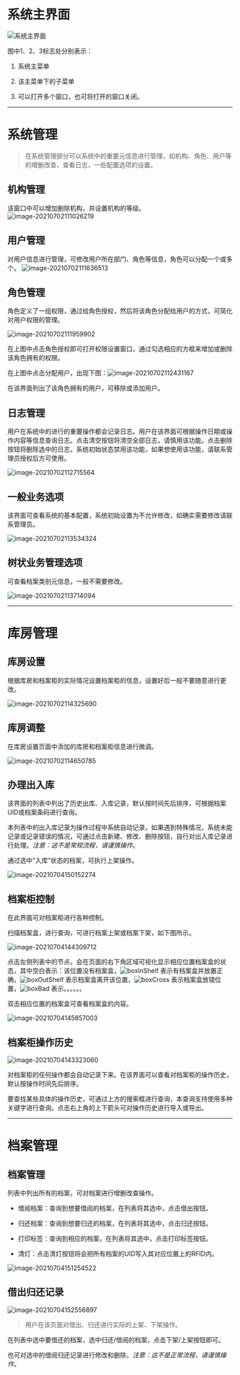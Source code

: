 # 系统主界面

![系统主界面](images\image-20210702105726748.png)

图中1、2、3标志处分别表示：
1. 系统主菜单

2. 该主菜单下的子菜单

3. 可以打开多个窗口，也可将打开的窗口关闭。
*****
# 系统管理
>在系统管理部分可以系统中的重要元信息进行管理，如机构、角色、用户等的增删改查，查看日志，一些配置选项的设置。

## 机构管理

  该窗口中可以增加删除机构，并设置机构的等级。
![image-20210702111026219](images\image-20210702111026219.png)

## 用户管理

对用户信息进行管理，可修改用户所在部门、角色等信息，角色可以分配一个或多个。
![image-20210702111636513](images\image-20210702111636513.png)

## 角色管理

角色定义了一组权限，通过给角色授权，然后将该角色分配给用户的方式，可简化对用户权限的管理。

![image-20210702111959902](images\image-20210702111959902.png)

在上图中点击角色授权即可打开权限设置窗口，通过勾选相应的方框来增加或删除该角色拥有的权限。

在上图中点击分配用户，出现下图：![image-20210702112431167](images\image-20210702112431167.png)

在该界面列出了该角色拥有的用户，可移除或添加用户。



## 日志管理

  用户在系统中的进行的重要操作都会记录日志。用户在该界面可根据操作日期或操作内容等信息查询日志。点击清空按钮将清空全部日志，请慎用该功能。点击删除按钮将删除选中的日志，系统初始状态禁用该功能，如果想使用该功能，请联系管理员授权后方可使用。

![image-20210702112715564](images\image-20210702112715564.png)

## 一般业务选项

该界面可查看系统的基本配置，系统初始设置为不允许修改，如确实需要修改请联系管理员。

![image-20210702113534324](images\image-20210702113534324.png)

## 树状业务管理选项

可查看档案类别元信息，一般不需要修改。

![image-20210702113714094](images\image-20210702113714094.png)


*****
# 库房管理

## 库房设置

根据库房和档案柜的实际情况设置档案柜的信息，设置好后一般不要随意进行更改。

![image-20210702114325690](images\image-20210702114325690.png)

## 库房调整

在库房设置页面中添加的库房和档案柜信息进行微调。

![image-20210702114650785](images\image-20210702114650785.png)

## 办理出入库

该界面的列表中列出了历史出库、入库记录，默认按时间先后排序，可根据档案UID或档案条码进行查询。

本列表中的出入库记录为操作过程中系统自动记录，如果遇到特殊情况，系统未能记录或记录错误的情况，可通过点击新建、修改、删除按钮，自行对出入库记录进行处理。*注意：这不是常规流程，请谨慎操作*。

通过选中“入库”状态的档案，可执行上架操作。

![image-20210704150152274](images\image-20210704150152274.png)



## 档案柜控制

在此界面可对档案柜进行各种控制。

扫描档案盒，进行查询，可进行档案上架或档案下架，如下图所示。

![image-20210704144309712](images\image-20210704144309712.png)

点击左侧列表中的节点，会在页面的右下角区域可视化显示相应位置档案盒的状态，其中空白表示：该位置没有档案盒，![boxInShelf](images\boxInShelf.png) 表示有档案盒并放置正确，![boxOutShelf](images\boxOutShelf.jpg) 表示档案盒离开该位置，![boxCross](images\boxCross.png) 表示档案盒放错位置，![boxBad](images\boxBad.png) 表示。。。。。。

双击相应位置的档案盒可查看档案盒的内容。

![image-20210704145857003](images\image-20210704145857003.png)



## 档案柜操作历史

![image-20210704143323060](images\image-20210704143323060.png)

对档案柜的任何操作都会自动记录下来。在该界面可以查看对档案柜的操作历史，默认按操作时间先后排序。 

要查找某些具体的操作历史，可通过上方的搜索框进行查询，本查询支持使用多种关键字进行查询。点击右上角的上下箭头可对操作历史进行导入或导出。


******
# 档案管理

## 档案管理

列表中列出所有的档案，可对档案进行增删改查操作。

- 借阅档案：查询到想要借阅的档案，在列表将其选中，点击借出按钮。

- 归还档案：查询到想要归还的档案，在列表将其选中，点击归还按钮。

- 打印标签：查询到相应的档案，在列表将其选中，点击打印标签按钮。

- 清灯：点击清灯按钮将会把所有档案的UID写入其对应位置上的RFID内。

![image-20210704151254522](images\image-20210704151254522.png)

## 借出归还记录

![image-20210704152556897](images\image-20210704152556897.png)

>用户在该页面对借出、归还进行实际的上架、下架操作。

在列表中选中要借还的档案，选中归还/借阅的档案，点击下架/上架按钮即可。

也可对选中的借阅归还记录进行修改和删除，*注意：这不是正常流程，请谨慎操作*。

